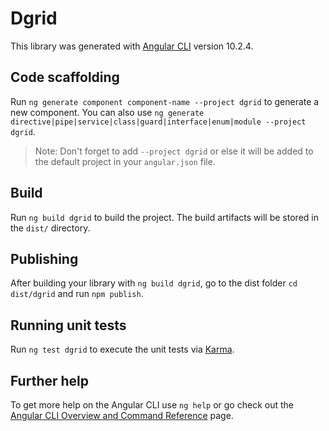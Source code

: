 # Dgrid

This library was generated with [Angular CLI](https://github.com/angular/angular-cli) version 10.2.4.

## Code scaffolding

Run `ng generate component component-name --project dgrid` to generate a new component. You can also use `ng generate directive|pipe|service|class|guard|interface|enum|module --project dgrid`.
> Note: Don't forget to add `--project dgrid` or else it will be added to the default project in your `angular.json` file. 

## Build

Run `ng build dgrid` to build the project. The build artifacts will be stored in the `dist/` directory.

## Publishing

After building your library with `ng build dgrid`, go to the dist folder `cd dist/dgrid` and run `npm publish`.

## Running unit tests

Run `ng test dgrid` to execute the unit tests via [Karma](https://karma-runner.github.io).

## Further help

To get more help on the Angular CLI use `ng help` or go check out the [Angular CLI Overview and Command Reference](https://angular.io/cli) page.
